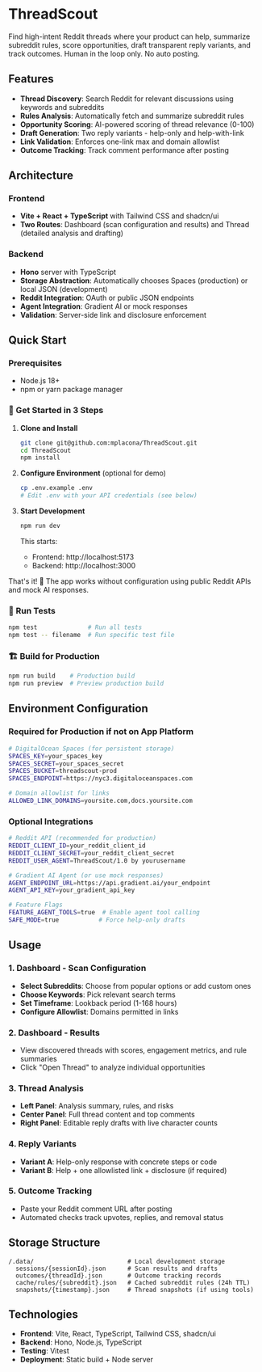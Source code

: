 # ThreadScout

Find high-intent Reddit threads where your product can help, summarize subreddit rules, score opportunities, draft transparent reply variants, and track outcomes. Human in the loop only. No auto posting.

## Features

- **Thread Discovery**: Search Reddit for relevant discussions using keywords and subreddits
- **Rules Analysis**: Automatically fetch and summarize subreddit rules
- **Opportunity Scoring**: AI-powered scoring of thread relevance (0-100)
- **Draft Generation**: Two reply variants - help-only and help-with-link
- **Link Validation**: Enforces one-link max and domain allowlist
- **Outcome Tracking**: Track comment performance after posting

## Architecture

### Frontend
- **Vite + React + TypeScript** with Tailwind CSS and shadcn/ui
- **Two Routes**: Dashboard (scan configuration and results) and Thread (detailed analysis and drafting)

### Backend
- **Hono** server with TypeScript
- **Storage Abstraction**: Automatically chooses Spaces (production) or local JSON (development)
- **Reddit Integration**: OAuth or public JSON endpoints
- **Agent Integration**: Gradient AI or mock responses
- **Validation**: Server-side link and disclosure enforcement

## Quick Start

### Prerequisites
- Node.js 18+ 
- npm or yarn package manager

### 🚀 Get Started in 3 Steps

1. **Clone and Install**
   ```bash
   git clone git@github.com:mplacona/ThreadScout.git
   cd ThreadScout
   npm install
   ```

2. **Configure Environment** (optional for demo)
   ```bash
   cp .env.example .env
   # Edit .env with your API credentials (see below)
   ```

3. **Start Development**
   ```bash
   npm run dev
   ```
   
   This starts:
   - Frontend: http://localhost:5173
   - Backend: http://localhost:3000

That's it! 🎉 The app works without configuration using public Reddit APIs and mock AI responses.

### 🧪 Run Tests
```bash
npm test              # Run all tests
npm test -- filename  # Run specific test file
```

### 🏗️ Build for Production
```bash
npm run build    # Production build
npm run preview  # Preview production build
```

## Environment Configuration

### Required for Production if not on App Platform
```bash
# DigitalOcean Spaces (for persistent storage)
SPACES_KEY=your_spaces_key
SPACES_SECRET=your_spaces_secret
SPACES_BUCKET=threadscout-prod
SPACES_ENDPOINT=https://nyc3.digitaloceanspaces.com

# Domain allowlist for links
ALLOWED_LINK_DOMAINS=yoursite.com,docs.yoursite.com
```

### Optional Integrations
```bash
# Reddit API (recommended for production)
REDDIT_CLIENT_ID=your_reddit_client_id
REDDIT_CLIENT_SECRET=your_reddit_client_secret
REDDIT_USER_AGENT=ThreadScout/1.0 by yourusername

# Gradient AI Agent (or use mock responses)
AGENT_ENDPOINT_URL=https://api.gradient.ai/your_endpoint
AGENT_API_KEY=your_gradient_api_key

# Feature Flags
FEATURE_AGENT_TOOLS=true  # Enable agent tool calling
SAFE_MODE=true           # Force help-only drafts
```

## Usage

### 1. Dashboard - Scan Configuration
- **Select Subreddits**: Choose from popular options or add custom ones
- **Choose Keywords**: Pick relevant search terms
- **Set Timeframe**: Lookback period (1-168 hours)
- **Configure Allowlist**: Domains permitted in links

### 2. Dashboard - Results
- View discovered threads with scores, engagement metrics, and rule summaries
- Click "Open Thread" to analyze individual opportunities

### 3. Thread Analysis
- **Left Panel**: Analysis summary, rules, and risks
- **Center Panel**: Full thread content and top comments
- **Right Panel**: Editable reply drafts with live character counts

### 4. Reply Variants
- **Variant A**: Help-only response with concrete steps or code
- **Variant B**: Help + one allowlisted link + disclosure (if required)

### 5. Outcome Tracking
- Paste your Reddit comment URL after posting
- Automated checks track upvotes, replies, and removal status

## Storage Structure

```
/.data/                          # Local development storage
  sessions/{sessionId}.json      # Scan results and drafts
  outcomes/{threadId}.json       # Outcome tracking records
  cache/rules/{subreddit}.json   # Cached subreddit rules (24h TTL)
  snapshots/{timestamp}.json     # Thread snapshots (if using tools)
```

## Technologies

- **Frontend**: Vite, React, TypeScript, Tailwind CSS, shadcn/ui
- **Backend**: Hono, Node.js, TypeScript
- **Testing**: Vitest
- **Deployment**: Static build + Node server
